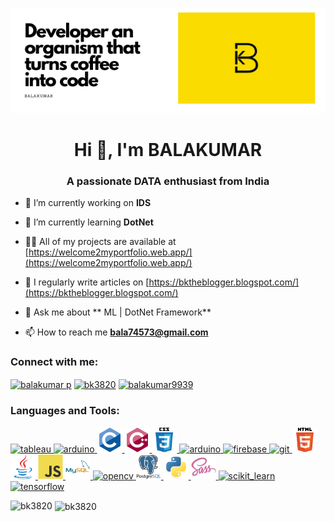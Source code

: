 ![MasterHead]( https://github.com/BK3820/BK3820/blob/main/Consistency%20pays.png)

<h1 align="center">Hi 👋, I'm BALAKUMAR</h1>
<h3 align="center">A passionate DATA enthusiast from India</h3>

- 🔭 I’m currently working on **IDS**

- 🌱 I’m currently learning **DotNet**

- 👨‍💻 All of my projects are available at [https://welcome2myportfolio.web.app/](https://welcome2myportfolio.web.app/)

- 📝 I regularly write articles on [https://bktheblogger.blogspot.com/](https://bktheblogger.blogspot.com/)

- 💬 Ask me about ** ML | DotNet Framework**

- 📫 How to reach me **bala74573@gmail.com**

<h3 align="left">Connect with me:</h3>
<p align="left">
<a href="https://linkedin.com/in/balakumar-p-51b822180" target="blank"><img align="center" src="https://raw.githubusercontent.com/rahuldkjain/github-profile-readme-generator/master/src/images/icons/Social/linked-in-alt.svg" alt="balakumar p" height="30" width="40" /></a>
<a href="https://fb.com/bk3820" target="blank"><img align="center" src="https://raw.githubusercontent.com/rahuldkjain/github-profile-readme-generator/master/src/images/icons/Social/facebook.svg" alt="bk3820" height="30" width="40" /></a>
<a href="https://instagram.com/balakumar9939" target="blank"><img align="center" src="https://raw.githubusercontent.com/rahuldkjain/github-profile-readme-generator/master/src/images/icons/Social/instagram.svg" alt="balakumar9939" height="30" width="40" /></a>
</p>

<h3 align="left">Languages and Tools:</h3>
<p align="left"> <a href="https://https://www.tableau.com//" target="_blank"> <img src="https://cdn.worldvectorlogo.com/logos/tableau-software.svg" alt="tableau" width="40" height="40"/> </a><a href="https://www.arduino.cc/" target="_blank"> <img src="https://cdn.worldvectorlogo.com/logos/arduino-1.svg" alt="arduino" width="40" height="40"/> </a> <a href="https://www.cprogramming.com/" target="_blank"> <img src="https://raw.githubusercontent.com/devicons/devicon/master/icons/c/c-original.svg" alt="c" width="40" height="40"/> </a> <a href="https://www.w3schools.com/cpp/" target="_blank"> <img src="https://raw.githubusercontent.com/devicons/devicon/master/icons/cplusplus/cplusplus-original.svg" alt="cplusplus" width="40" height="40"/> </a> <a href="https://www.w3schools.com/css/" target="_blank"> <img src="https://raw.githubusercontent.com/devicons/devicon/master/icons/css3/css3-original-wordmark.svg" alt="css3" width="40" height="40"/> </a> <a href="https://www.rstudio.com/" target="_blank"> <img src="https://cdn.worldvectorlogo.com/logos/r-lang.svg" alt="arduino" width="40" height="40"/> </a> <a href="https://firebase.google.com/" target="_blank"> <img src="https://www.vectorlogo.zone/logos/firebase/firebase-icon.svg" alt="firebase" width="40" height="40"/> </a> <a href="https://git-scm.com/" target="_blank"> <img src="https://www.vectorlogo.zone/logos/git-scm/git-scm-icon.svg" alt="git" width="40" height="40"/> </a> <a href="https://www.w3.org/html/" target="_blank"> <img src="https://raw.githubusercontent.com/devicons/devicon/master/icons/html5/html5-original-wordmark.svg" alt="html5" width="40" height="40"/> </a> <a href="https://www.java.com" target="_blank"> <img src="https://raw.githubusercontent.com/devicons/devicon/master/icons/java/java-original.svg" alt="java" width="40" height="40"/> </a> <a href="https://developer.mozilla.org/en-US/docs/Web/JavaScript" target="_blank"> <img src="https://raw.githubusercontent.com/devicons/devicon/master/icons/javascript/javascript-original.svg" alt="javascript" width="40" height="40"/> </a> <a href="https://www.mysql.com/" target="_blank"> <img src="https://raw.githubusercontent.com/devicons/devicon/master/icons/mysql/mysql-original-wordmark.svg" alt="mysql" width="40" height="40"/> </a> <a href="https://opencv.org/" target="_blank"> <img src="https://www.vectorlogo.zone/logos/opencv/opencv-icon.svg" alt="opencv" width="40" height="40"/> </a> <a href="https://www.postgresql.org" target="_blank"> <img src="https://raw.githubusercontent.com/devicons/devicon/master/icons/postgresql/postgresql-original-wordmark.svg" alt="postgresql" width="40" height="40"/> </a> <a href="https://www.python.org" target="_blank"> <img src="https://raw.githubusercontent.com/devicons/devicon/master/icons/python/python-original.svg" alt="python" width="40" height="40"/> </a> <a href="https://sass-lang.com" target="_blank"> <img src="https://raw.githubusercontent.com/devicons/devicon/master/icons/sass/sass-original.svg" alt="sass" width="40" height="40"/> </a> <a href="https://scikit-learn.org/" target="_blank"> <img src="https://upload.wikimedia.org/wikipedia/commons/0/05/Scikit_learn_logo_small.svg" alt="scikit_learn" width="40" height="40"/> </a> <a href="https://www.tensorflow.org" target="_blank"> <img src="https://www.vectorlogo.zone/logos/tensorflow/tensorflow-icon.svg" alt="tensorflow" width="40" height="40"/> </a> </p>

<p><img align="left" src="https://github-readme-stats.vercel.app/api/top-langs?username=bk3820&show_icons=true&locale=en&layout=compact" alt="bk3820" /></p>

<p>&nbsp;<img align="center" src="https://github-readme-stats.vercel.app/api?username=bk3820&show_icons=true&locale=en" alt="bk3820" /></p>

